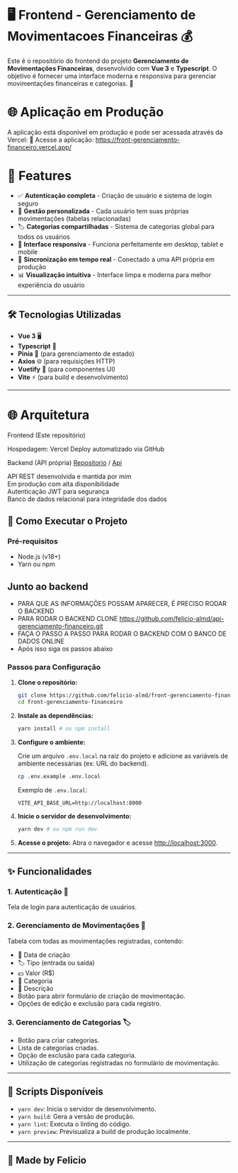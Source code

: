 # 🖥️ Frontend - Gerenciamento de Movimentacoes Financeiras 💰

Este é o repositório do frontend do projeto **Gerenciamento de Movimentações Financeiras**, desenvolvido com **Vue 3** e **Typescript**. O objetivo é fornecer uma interface moderna e responsiva para gerenciar movimentações financeiras e categorias. 🚀

# 🌐 Aplicação em Produção
A aplicação está disponível em produção e pode ser acessada através da Vercel:
🔗 Acesse a aplicação: https://front-gerenciamento-financeiro.vercel.app/

# 🎯 Features

- ✅ **Autenticação completa** - Criação de usuário e sistema de login seguro
- 💼 **Gestão personalizada** - Cada usuário tem suas próprias movimentações (tabelas relacionadas)
- 🏷️ **Categorias compartilhadas** - Sistema de categorias global para todos os usuários
- 📱 **Interface responsiva** - Funciona perfeitamente em desktop, tablet e mobile
- 🔄 **Sincronização em tempo real** - Conectado a uma API própria em produção
- 📊 **Visualização intuitiva** - Interface limpa e moderna para melhor experiência do usuário

---

## 🛠️ Tecnologias Utilizadas

- **Vue 3** 🖥️
- **Typescript** 🐜
- **Pinia** 🛂 (para gerenciamento de estado)
- **Axios** 🌐 (para requisições HTTP)
- **Vuetify** 🎨 (para componentes UI)
- **Vite** ⚡ (para build e desenvolvimento)

---

# 🌐 Arquitetura
Frontend (Este repositório)

Hospedagem: Vercel
Deploy automatizado via GitHub

Backend (API própria) [Repositorio](https://github.com/felicio-almd/api-gerenciamento-financeiro) / [Api](https://api-gerenciamento-financeiro-vqi8.onrender.com/)

API REST desenvolvida e mantida por mim\
Em produção com alta disponibilidade\
Autenticação JWT para segurança\
Banco de dados relacional para integridade dos dados

## 🚀 Como Executar o Projeto

### Pré-requisitos
- Node.js (v18+)
- Yarn ou npm

## Junto ao backend
- PARA QUE AS INFORMAÇÕES POSSAM APARECER, É PRECISO RODAR O BACKEND
- PARA RODAR O BACKEND CLONE https://github.com/felicio-almd/api-gerenciamento-financeiro.git
- FAÇA O PASSO A PASSO PARA RODAR O BACKEND COM O BANCO DE DADOS ONLINE
- Após isso siga os passos abaixo

### Passos para Configuração

1. **Clone o repositório:**
   ```bash
   git clone https://github.com/felicio-almd/front-gerenciamento-financeiro.git
   cd front-gerenciamento-financeiro
   ```

2. **Instale as dependências:**
   ```bash
   yarn install # ou npm install
   ```

3. **Configure o ambiente:**

   Crie um arquivo `.env.local` na raiz do projeto e adicione as variáveis de ambiente necessárias (ex: URL do backend).
   ```bash
   cp .env.example .env.local
   ```

   Exemplo de `.env.local`:
   ```env
   VITE_API_BASE_URL=http://localhost:8000
   ```

4. **Inicie o servidor de desenvolvimento:**
   ```bash
   yarn dev # ou npm run dev
   ```

5. **Acesse o projeto:**
   Abra o navegador e acesse [http://localhost:3000](http://localhost:3000).

---

## ✨ Funcionalidades

### 1. Autenticação 🔐
Tela de login para autenticação de usuários.

### 2. Gerenciamento de Movimentações 💸
Tabela com todas as movimentações registradas, contendo:

- 📅 Data de criação
- 🏷️ Tipo (entrada ou saída)
- 💵 Valor (R$)
- 🛂 Categoria
- 📝 Descrição
- Botão para abrir formulário de criação de movimentação.
- Opções de edição e exclusão para cada registro.

### 3. Gerenciamento de Categorias 🏷️
- Botão para criar categorias.
- Lista de categorias criadas.
- Opção de exclusão para cada categoria.
- Utilização de categorias registradas no formulário de movimentação.

---

## 📝 Scripts Disponíveis

- `yarn dev`: Inicia o servidor de desenvolvimento.
- `yarn build`: Gera a versão de produção.
- `yarn lint`: Executa o linting do código.
- `yarn preview`: Previsualiza a build de produção localmente.

---

## 📝 Made by Felicio
